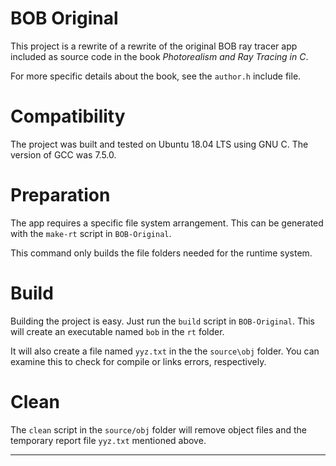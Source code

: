 
# BOB Original

This project is a rewrite of a rewrite of the original BOB ray tracer
app included as source code in the book _Photorealism and Ray Tracing in C_.

For more specific details about the book, see the `author.h` include file.

# Compatibility

The project was built and tested on Ubuntu 18.04 LTS using GNU C.
The version of GCC was 7.5.0.

# Preparation

The app requires a specific file system arrangement. This can be
generated with the `make-rt` script in `BOB-Original`.

This command only builds the file folders needed for the runtime
system.

# Build

Building the project is easy. Just run the `build` script in
`BOB-Original`. This will create an executable named `bob` in the `rt` folder.

It will also create a file named `yyz.txt` in the 
the `source\obj` folder. You can examine this to check for
compile or links errors, respectively.


# Clean

The `clean` script in the `source/obj` folder will remove object files and
the temporary report file `yyz.txt` mentioned above.

---

